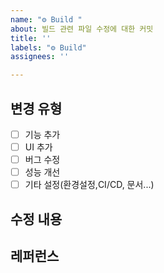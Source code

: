 ```yaml
---
name: "⚙ Build "
about: 빌드 관련 파일 수정에 대한 커밋
title: ''
labels: "⚙ Build"
assignees: ''

---
```


## 변경 유형
- [ ] 기능 추가
- [ ] UI 추가
- [ ] 버그 수정
- [ ] 성능 개선
- [ ] 기타 설정(환경설정,CI/CD, 문서...)

## 수정 내용

## 레퍼런스
